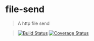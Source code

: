 file-send
=========

>A http file send

>[![Build Status](https://travis-ci.org/Nuintun/file-send.svg?branch=master)](https://travis-ci.org/Nuintun/file-send)
>[![Coverage Status](https://coveralls.io/repos/Nuintun/file-send/badge.png?branch=master)](https://coveralls.io/r/Nuintun/file-send?branch=master)
